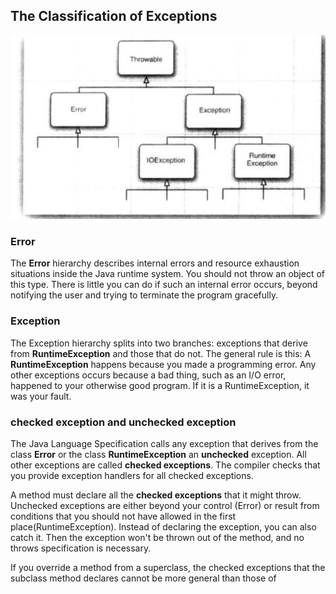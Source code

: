 ## The Classification of Exceptions  

![Java Exception hierarchy](exception-hierarchy.png)

### Error  
The **Error** hierarchy describes internal errors and resource exhaustion situations inside the Java runtime system. You
should not throw an object of this type. There is little you can do if such an internal error occurs, beyond notifying 
the user and trying to terminate the program gracefully.

### Exception 
The Exception hierarchy splits into two branches: exceptions that derive from **RuntimeException** and those that do not.
The general rule is this: A **RuntimeException** happens because you made a programming error. Any other exceptions 
occurs because a bad thing, such as an I/O error, happened to your otherwise good program. If it is a RuntimeException, 
it was your fault. 


### checked exception and unchecked exception 
The Java Language Specification calls any exception that derives from the class **Error** or the class **RuntimeException** 
an **unchecked** exception. All other exceptions are called **checked exceptions**. The compiler checks that you provide 
exception handlers for all checked exceptions.  

A method must declare all the **checked exceptions** that it might throw. Unchecked exceptions are either beyond your 
control (Error) or result from conditions that you should not have allowed in the first place(RuntimeException). Instead 
of declaring the exception, you can also catch it. Then the exception won't be thrown out of the method, and no throws 
specification is necessary. 

If you override a method from a superclass, the checked exceptions that the subclass method declares cannot be more general 
than those of 